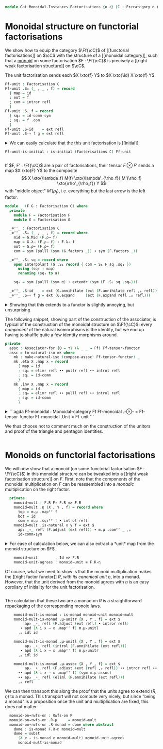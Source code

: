 <!--
```agda
open import Cat.Displayed.Instances.Factorisations
open import Cat.Morphism.Factorisation.Algebraic
open import Cat.Instances.Shape.Interval
open import Cat.Monoidal.Diagram.Monoid
open import Cat.Functor.Naturality
open import Cat.Instances.Product
open import Cat.Displayed.Section
open import Cat.Diagram.Initial
open import Cat.Diagram.Monad
open import Cat.Monoidal.Base
open import Cat.Bi.Base
open import Cat.Prelude

import Cat.Functor.Bifunctor as Bi
import Cat.Reasoning

open Monoidal-category
open make-natural-iso
open Section
open Functor
open _=>s_
open _=>_
```
-->

```agda
module Cat.Monoidal.Instances.Factorisations {o ℓ} (C : Precategory o ℓ) where
```

<!--
```agda
private Ff = Factorisations C
open Cat.Reasoning C
open Factorisation using (adjust ; annihilate ; collapse ; weave)
```
-->

# Monoidal structure on functorial factorisations

We show how to equip the category $\Ff{\cC}$ of [[functorial
factorisations]] on $\cC$ with the structure of a [[monoidal category]],
such that a [monoid] on some factorisation $F : \Ff{\cC}$ is precisely a
[[right weak factorisation structure]] on $\cC$.

[monoid]: Cat.Monoidal.Diagram.Monoid.html

The unit factorisation sends each $X \xto{f} Y$ to $X \xto{\id} X \xto{f} Y$.

```agda
Ff-unit : Factorisation C
Ff-unit .S₀ (_ , _ , f) = record
  { map = id
  ; out = f
  ; com = intror refl
  }
Ff-unit .S₁ f = record
  { sq₀ = id-comm-sym
  ; sq₁ = f .com
  }
Ff-unit .S-id    = ext refl
Ff-unit .S-∘ f g = ext refl
```

<details>
<summary>
We can easily calculate that the this unit factorisation is [[initial]].

```agda
Ff-unit-is-initial : is-initial (Factorisations C) Ff-unit
```
</summary>

```agda
Ff-unit-is-initial other = record where
  module o = Factorisation other
  centre = record
    { map = λ (X , Y , f) → record
      { map = o.λ→ f
      ; sq₀ = refl
      ; sq₁ = sym (o.factors f) ∙ introl refl
      }
    ; com = λ x y f → Interpolant-pathp (other .S₁ f .sq₀)
    }
  paths h = ext λ x y f →
    o.λ→ f          ≡⟨ h .sq₀ᶠᶠ f ⟩
    h .mapᶠᶠ f ∘ id ≡⟨ elimr refl ⟩
    h .mapᶠᶠ f      ∎
```

</details>

If $F, F' : \Ff{\cC}$ are a pair of factorisations, their tensor $F
\otimes F'$ sends a map $X \xto{F} Y$ to the composite
$$
X \xto{\lambda_f} M(f) \xto{\lambda'_{\rho_f}} M'(\rho_f) \xto{\rho'_{\rho_f}} Y
$$
with "middle object" $M'(\rho_f)$, i.e. everything but the last arrow is
the left factor.

```agda
module _ (F G : Factorisation C) where
  private
    module F = Factorisation F
    module G = Factorisation G

  _⊗ᶠᶠ_ : Factorisation C
  _⊗ᶠᶠ_ .S₀ (_ , _ , f) = record where
    mid = G.Mid (F.ρ→ f)
    map = G.λ→ (F.ρ→ f) ∘ F.λ→ f
    out = G.ρ→ (F.ρ→ f)
    com = sym (pulll (sym (G.factors _)) ∙ sym (F.factors _))

  _⊗ᶠᶠ_ .S₁ sq = record where
    open Interpolant (G .S₁ record { com = S₁ F sq .sq₁ })
      using (sq₁ ; map)
      renaming (sq₀ to α)

    sq₀ = sym (pulll (sym α) ∙ extendr (sym (F .S₁ sq .sq₀)))

  _⊗ᶠᶠ_ .S-id    = ext (G.annihilate (ext (F.annihilate refl ,ₚ refl)))
  _⊗ᶠᶠ_ .S-∘ f g = ext (G.expand     (ext (F.expand refl ,ₚ refl)))
```

<details>
<summary>Showing that this extends to a functor is slightly annoying,
but unsurprising.</summary>

```agda
Ff-tensor-functor : Functor (Ff ×ᶜ Ff) Ff
Ff-tensor-functor .F₀ (F , F') = F ⊗ᶠᶠ F'
Ff-tensor-functor .F₁ {X , Y} {X' , Y'} (f , g) .map (_ , _ , h) =
  let
    sq = record { com = f .sq₁ᶠᶠ h ∙ introl refl }
    h' = g .map (_ , _ , Factorisation.ρ→ X h)
  in record
    { map = Y' .S₁ sq .map ∘ h' .map
    ; sq₀ = sym
      ( pullr (pulll (sym (h' .sq₀)))
     ∙∙ pulll (pulll (sym (Y' .S₁ sq .sq₀))  ∙ elimr refl)
     ∙∙ pullr (sym (f .sq₀ᶠᶠ h))
      ∙ intror refl)
    ; sq₁ = pulll (Y' .S₁ sq .sq₁)
          ∙ pullr (h' .sq₁ ∙ eliml refl)
    }

Ff-tensor-functor .F₁ {X , Y} {X' , Y'} (f , g) .com α β h = Interpolant-pathp $
    pullr (g .comᶠᶠ _)
  ∙ extendl (weave Y' (ext (f .comᶠᶠ _ ,ₚ id-comm-sym)))

Ff-tensor-functor .F-id {_ , Y} = ext λ x y h → elimr refl ∙ annihilate Y (ext refl)

Ff-tensor-functor .F-∘ {X , X'} {Y , Y'} {Z , Z'} f g = ext λ x y h →
    pulll (sym (f .snd .comᶠᶠ _)) ∙∙ pullr (sym (g .snd .comᶠᶠ _)) ∙∙ sym
    (ap₂ _∘_ (sym (f .snd .comᶠᶠ _)) (sym (g .snd .comᶠᶠ _))
  ∙∙ pullr (extendl (sym (g .snd .comᶠᶠ _)))
  ∙∙ ap₂ _∘_ refl (ap₂ _∘_ refl (collapse X' (ext (refl ,ₚ idl id)))))
```

</details>

The following snippet, showing part of the construction of the
associator, is typical of the construction of the monoidal structure on
$\Ff{\cC}$: every *component* of the natural isomorphisms is the
identity, but we end up having to shuffle quite a few identity morphisms
around.

```agda
private
  assc : Associator-for {O = ⊤} (λ _ _ → Ff) Ff-tensor-functor
  assc = to-natural-iso mk where
    mk : make-natural-iso (compose-assocˡ Ff-tensor-functor) _
    mk .eta X .map x = record
      { map = id
      ; sq₀ = elimr refl ∙∙ pullr refl ∙∙ introl refl
      ; sq₁ = id-comm
      }
    mk .inv X .map x = record
      { map = id
      ; sq₀ = elimr refl ∙∙ pulll refl ∙∙ introl refl
      ; sq₁ = id-comm
      }
```

<!--
```agda
    mk .eta X .com x y f = Interpolant-pathp id-comm-sym
    mk .inv X .com x y f = Interpolant-pathp id-comm-sym
    mk .eta∘inv x = ext λ x y f → idl id
    mk .inv∘eta x = ext λ x y f → idl id
    mk .natural (X , X') (Y , Y') f = ext λ x y h →
         pullr (elimr refl)
      ∙∙ pulll (Factorisation.collapse (Y' .snd) (ext (refl ,ₚ idl id)))
      ∙∙ introl refl
```
-->

<details>
<summary>
```agda
Ff-monoidal : Monoidal-category Ff
Ff-monoidal .-⊗-        = Ff-tensor-functor
Ff-monoidal .Unit       = Ff-unit
```

We thus choose not to comment much on the construction of the unitors
and proof of the triangle and pentagon identities.
</summary>

```agda
Ff-monoidal .unitor-l   = to-natural-iso mk where
  mk : make-natural-iso (Id {C = Ff}) (Bi.Right Ff-tensor-functor Ff-unit)
  mk .eta X .map _ = record { sq₀ = cancelr (idl id) ∙ introl refl ; sq₁ = id-comm }
  mk .inv X .map _ = record { sq₀ = introl refl                    ; sq₁ = id-comm }

  mk .eta X .com x y f = Interpolant-pathp $
    eliml refl ∙∙ adjust X (ext refl) ∙∙ intror refl
  mk .inv X .com x y f = Interpolant-pathp $
    eliml refl ∙∙ adjust X (ext refl) ∙∙ intror refl

  mk .eta∘inv x     = ext λ x y f → idl id
  mk .inv∘eta x     = ext λ x y f → idl id
  mk .natural X Y f = ext λ x y g →
    elimr refl ∙∙ eliml (annihilate Y (ext refl)) ∙∙ introl refl

Ff-monoidal .unitor-r   = to-natural-iso mk where
  mk : make-natural-iso (Id {C = Ff}) (Bi.Left Ff-tensor-functor Ff-unit)
  mk .eta X .map _ = record { sq₀ = elimr refl                     ; sq₁ = id-comm }
  mk .inv X .map _ = record { sq₀ = elimr refl ∙ insertl (idl id)  ; sq₁ = id-comm }

  mk .eta X .com x y f = Interpolant-pathp $
    eliml refl ∙∙ Factorisation.adjust X (ext refl) ∙∙ intror refl
  mk .inv X .com x y f = Interpolant-pathp $
    eliml refl ∙∙ Factorisation.adjust X (ext refl) ∙∙ intror refl

  mk .eta∘inv x     = ext λ x y f → idl id
  mk .inv∘eta x     = ext λ x y f → idl id
  mk .natural X Y f = ext λ x y g → cancelr (idl id) ∙ introl refl

Ff-monoidal .associator = assc
Ff-monoidal .triangle   = ext λ x y f → pullr (idl id)
Ff-monoidal .pentagon {B = B} {C = C} {D = D} = ext λ x y f →
  pullr
    (  cancell (idl id)
    ∙∙ elimr refl
    ∙∙ annihilate D (ext (annihilate C (ext (annihilate B (ext refl) ,ₚ refl)) ,ₚ refl)))
  ∙ ap (_∘ id) (annihilate D (ext refl))
```

</details>

# Monoids on functorial factorisations

<!--
```agda
module _ {F : Factorisation C} (m : Monoid-on Ff-monoidal F) where
  private
    module m = Monoid-on m
    module F = Factorisation F
  open is-monad
  open Rwfs-on
```
-->

We will now show that a monoid (on some functorial factorisation $F :
\Ff{\cC}$) in this monoidal structure can be tweaked into a [[right weak
factorisation structure]] on $F$. First, note that the components of the
monoidal multiplication on $F$ can be reassembled into a *monadic*
multiplication on the right factor.

```agda
  private
    monoid→mult : F.R F∘ F.R => F.R
    monoid→mult .η (X , Y , f) = record where
      top = m.μ .mapᶠᶠ f
      bot = id
      com = m.μ .sq₁ᶠᶠ f ∙ introl refl
    monoid→mult .is-natural x y f = ext $
      ap₂ _∘_ refl (F.adjust (ext refl)) ∙ m.μ .comᶠᶠ _ ,ₚ
      id-comm-sym
```

<details>
<summary>For ease of calculation below, we can also extract a *unit* map
from the monoid structure on $F$.

```agda
    monoid→unit        : Id => F.R
    monoid-unit-agrees : monoid→unit ≡ F.R-η
```

Of course, what we need to show is that the monoid multiplication makes
the [[right factor functor]] $R$, *with its canonical unit* $\eta$, into
a monad. However, that the unit derived from the monoid agrees with
$\eta$ is an easy corollary of initiality for the unit factorisation.
</summary>

```agda
    monoid→unit .η (X , Y , f) = record
      { top = m.η .mapᶠᶠ f
      ; bot = id
      ; com = m.η .sq₁ᶠᶠ f ∙ introl refl
      }
    monoid→unit .is-natural x y f = ext (m.η .comᶠᶠ _ ,ₚ id-comm-sym)

    monoid-unit-agrees = ext λ (x , y , f) →
        intror refl
      ∙ sym (m.η .sq₀ᶠᶠ f) ,ₚ refl
```

</details>

The calculation that these two are a monad on $R$ is a straightforward
repackaging of the corresponding monoid laws.

```agda
    monoid-mult-is-monad : is-monad monoid→unit monoid→mult
    monoid-mult-is-monad .μ-unitr {X , Y , f} = ext $
         ap₂ _∘_ refl (F.adjust (ext refl) ∙ intror refl)
       ∙ apd (λ i x → x .mapᶠᶠ f) m.μ-unitl
      ,ₚ idl id

    monoid-mult-is-monad .μ-unitl {X , Y , f} = ext $
         ap₂ _∘_ refl (introl (F.annihilate (ext refl)))
       ∙ apd (λ i x → x .mapᶠᶠ f) m.μ-unitr
      ,ₚ idl id

    monoid-mult-is-monad .μ-assoc {X , Y , f} = ext $
         ap₂ _∘_ refl (F.adjust (ext (refl ,ₚ refl)) ∙∙ intror refl ∙∙ intror refl)
      ∙∙ apd (λ i x → x .mapᶠᶠ f) (sym m.μ-assoc)
      ∙∙ ap₂ _∘_ refl (eliml (F.annihilate (ext refl)))
      ,ₚ refl
```

We can then transport this along the proof that the units agree to
extend $(R, \eta)$ to a monad. This transport will not compute very
nicely, but since "being a monad" is a proposition once the unit and
multiplication are fixed, this does not matter.

```agda
  monoid-on→rwfs-on : Rwfs-on F
  monoid-on→rwfs-on .R-μ     = monoid→mult
  monoid-on→rwfs-on .R-monad = done where abstract
    done : is-monad F.R-η monoid→mult
    done = subst
      (λ e → is-monad e monoid→mult) monoid-unit-agrees
      monoid-mult-is-monad
```

